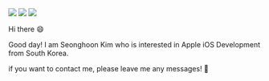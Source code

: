<img src="https://capsule-render.vercel.app/api?type=waving&color=random&height=80&section=header" />



<img src="https://capsule-render.vercel.app/api?type=waving&color=random&height=80&section=footer" />


<img src="https://capsule-render.vercel.app/api?type=Cylinder&color=gradient&customColorList=0,2,9,10,12,13,19,21,23&height=170&section=header&text=Seonghoon%20Kim&fontSize=50&desc=iOS Developer&fontAlignY=45&descAlign=64&descAlignY=75&animation=fadeIn" />



Hi there 😄

Good day! I am Seonghoon Kim who is interested in Apple iOS Development from South Korea. 

if you want to contact me, please leave me any messages! 📩
